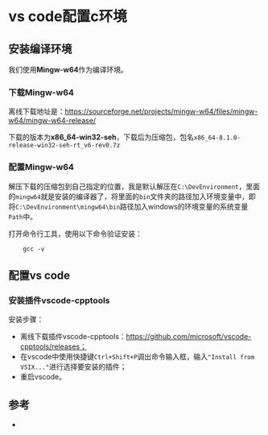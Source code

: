 # vs code配置c环境

## 安装编译环境

我们使用**Mingw-w64**作为编译环境。

### 下载Mingw-w64

离线下载地址是：https://sourceforge.net/projects/mingw-w64/files/mingw-w64/mingw-w64-release/

下载的版本为**x86_64-win32-seh**，下载后为压缩包，包名`x86_64-8.1.0-release-win32-seh-rt_v6-rev0.7z`

### 配置Mingw-w64

解压下载的压缩包到自己指定的位置，我是默认解压在`C:\DevEnvironment`，里面的`mingw64`就是安装的编译器了，将里面的`bin`文件夹的路径加入环境变量中，即将`C:\DevEnvironment\mingw64\bin`路径加入windows的环境变量的系统变量`Path`中。

打开命令行工具，使用以下命令验证安装：

```shell
    gcc -v
```

## 配置vs code

### 安装插件vscode-cpptools

安装步骤：

- 离线下载插件vscode-cpptools：https://github.com/microsoft/vscode-cpptools/releases；
- 在vscode中使用快捷键`Ctrl+Shift+P`调出命令输入框，输入`"Install from VSIX..."`进行选择要安装的插件；
- 重启vscode。

## 参考

- 
